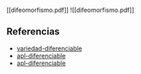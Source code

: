 [[difeomorfismo.pdf]]
![[difeomorfismo.pdf]]

## Referencias
- [variedad-diferenciable](./variedad-diferenciable.md)
- [apl-diferenciable](./apl-diferenciable.md)
- [apl-diferenciable](./apl-diferenciable.md)
